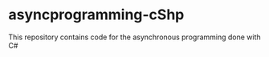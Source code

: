# asyncprogramming-cShp
This repository contains code for the asynchronous programming done with C#
